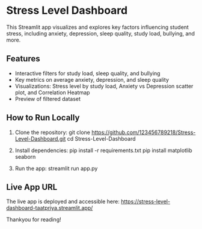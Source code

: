 # Stress Level Dashboard

This Streamlit app visualizes and explores key factors influencing student stress, including anxiety, depression, sleep quality, study load, bullying, and more.

## Features

- Interactive filters for study load, sleep quality, and bullying
- Key metrics on average anxiety, depression, and sleep quality
- Visualizations: Stress level by study load, Anxiety vs Depression scatter plot, and Correlation Heatmap
- Preview of filtered dataset

## How to Run Locally

1. Clone the repository:
git clone https://github.com/123456789218/Stress-Level-Dashboard.git
cd Stress-Level-Dashboard

2. Install dependencies:
pip install -r requirements.txt
pip install matplotlib seaborn

3. Run the app:
streamlit run app.py

## Live App URL

The live app is deployed and accessible here:
https://stress-level-dashboard-taatpriya.streamlit.app/

Thankyou for reading!

